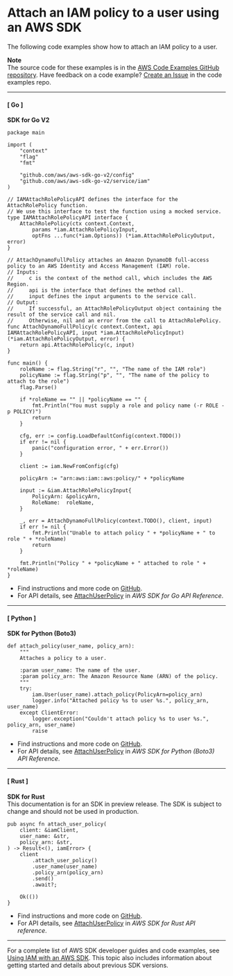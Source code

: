 # Attach an IAM policy to a user using an AWS SDK<a name="example_iam_AttachUserPolicy_section"></a>

The following code examples show how to attach an IAM policy to a user\.

**Note**  
The source code for these examples is in the [AWS Code Examples GitHub repository](https://github.com/awsdocs/aws-doc-sdk-examples)\. Have feedback on a code example? [Create an Issue](https://github.com/awsdocs/aws-doc-sdk-examples/issues/new/choose) in the code examples repo\. 

------
#### [ Go ]

**SDK for Go V2**  
  

```
package main

import (
	"context"
	"flag"
	"fmt"

	"github.com/aws/aws-sdk-go-v2/config"
	"github.com/aws/aws-sdk-go-v2/service/iam"
)

// IAMAttachRolePolicyAPI defines the interface for the AttachRolePolicy function.
// We use this interface to test the function using a mocked service.
type IAMAttachRolePolicyAPI interface {
	AttachRolePolicy(ctx context.Context,
		params *iam.AttachRolePolicyInput,
		optFns ...func(*iam.Options)) (*iam.AttachRolePolicyOutput, error)
}

// AttachDynamoFullPolicy attaches an Amazon DynamoDB full-access policy to an AWS Identity and Access Management (IAM) role.
// Inputs:
//     c is the context of the method call, which includes the AWS Region.
//     api is the interface that defines the method call.
//     input defines the input arguments to the service call.
// Output:
//     If successful, an AttachRolePolicyOutput object containing the result of the service call and nil.
//     Otherwise, nil and an error from the call to AttachRolePolicy.
func AttachDynamoFullPolicy(c context.Context, api IAMAttachRolePolicyAPI, input *iam.AttachRolePolicyInput) (*iam.AttachRolePolicyOutput, error) {
	return api.AttachRolePolicy(c, input)
}

func main() {
	roleName := flag.String("r", "", "The name of the IAM role")
	policyName := flag.String("p", "", "The name of the policy to attach to the role")
	flag.Parse()

	if *roleName == "" || *policyName == "" {
		fmt.Println("You must supply a role and policy name (-r ROLE -p POLICY)")
		return
	}

	cfg, err := config.LoadDefaultConfig(context.TODO())
	if err != nil {
		panic("configuration error, " + err.Error())
	}

	client := iam.NewFromConfig(cfg)

	policyArn := "arn:aws:iam::aws:policy/" + *policyName

	input := &iam.AttachRolePolicyInput{
		PolicyArn: &policyArn,
		RoleName:  roleName,
	}

	_, err = AttachDynamoFullPolicy(context.TODO(), client, input)
	if err != nil {
		fmt.Println("Unable to attach policy " + *policyName + " to role " + *roleName)
		return
	}

	fmt.Println("Policy " + *policyName + " attached to role " + *roleName)
}
```
+  Find instructions and more code on [GitHub](https://github.com/awsdocs/aws-doc-sdk-examples/tree/main/gov2/iam#code-examples)\. 
+  For API details, see [AttachUserPolicy](https://pkg.go.dev/github.com/aws/aws-sdk-go-v2/service/iam#Client.AttachUserPolicy) in *AWS SDK for Go API Reference*\. 

------
#### [ Python ]

**SDK for Python \(Boto3\)**  
  

```
def attach_policy(user_name, policy_arn):
    """
    Attaches a policy to a user.

    :param user_name: The name of the user.
    :param policy_arn: The Amazon Resource Name (ARN) of the policy.
    """
    try:
        iam.User(user_name).attach_policy(PolicyArn=policy_arn)
        logger.info("Attached policy %s to user %s.", policy_arn, user_name)
    except ClientError:
        logger.exception("Couldn't attach policy %s to user %s.", policy_arn, user_name)
        raise
```
+  Find instructions and more code on [GitHub](https://github.com/awsdocs/aws-doc-sdk-examples/tree/main/python/example_code/iam/iam_basics#code-examples)\. 
+  For API details, see [AttachUserPolicy](https://docs.aws.amazon.com/goto/boto3/iam-2010-05-08/AttachUserPolicy) in *AWS SDK for Python \(Boto3\) API Reference*\. 

------
#### [ Rust ]

**SDK for Rust**  
This documentation is for an SDK in preview release\. The SDK is subject to change and should not be used in production\.
  

```
pub async fn attach_user_policy(
    client: &iamClient,
    user_name: &str,
    policy_arn: &str,
) -> Result<(), iamError> {
    client
        .attach_user_policy()
        .user_name(user_name)
        .policy_arn(policy_arn)
        .send()
        .await?;

    Ok(())
}
```
+  Find instructions and more code on [GitHub](https://github.com/awsdocs/aws-doc-sdk-examples/tree/main/rust_dev_preview/iam#code-examples)\. 
+  For API details, see [AttachUserPolicy](https://docs.rs/releases/search?query=aws-sdk) in *AWS SDK for Rust API reference*\. 

------

For a complete list of AWS SDK developer guides and code examples, see [Using IAM with an AWS SDK](sdk-general-information-section.md)\. This topic also includes information about getting started and details about previous SDK versions\.